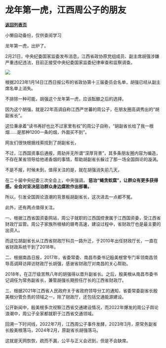 # ​龙年第一虎，江西周公子的朋友

[**返回列表页**](/gzh/政事堂2019)

小懒自动备份，仅供查阅学习

龙年第一虎，出炉了。  

2月21日，中央纪委国家监委发布消息，江西省政协原党组成员、副主席胡强涉嫌严重违纪违法，目前正接受中央纪委国家监委纪律审查和监察调查。

![](https://mmbiz.qpic.cn/mmbiz_jpg/rxhS23yu8cMTnudBBg0DoNicm5DhGYKJiaKGaWQKCf0ZVeIckI8G3OtPBH7pFhibS1HcjgEkoMHlw5flELN3NLqibQ/640?wx_fmt=jpeg&from;=appmsg)

根据2023年1月14日江西日报公布的省政协第十三届委员会名单，胡强已经从副主席名单上消失。

不排除一种可能，胡强这个龙年第一虎，应该酝酿之后的选择。

因为这个胡强，就是22年高调自称江西严世蕃的周公子，在朋友圈高调秀出的“胡副省长”。

这位秉承着“读书再好也比不过家里有权”的周公子自称，“胡副省长给了我一根烟……是那种1200一条的烟，外面买不到”。

网友们很快根据线索找到了胡副省长，

不过，江西国资事后通报，周劼并无所谓“深厚背景”，其多条朋友圈内容为编造，不存在某省领导给他递香烟的事情，帮助胡副省长躲过了那一场全国舆论的漩涡。

不是不报，时候未到，值得关注的是，就在胡强消失前几天，

在二十届中央纪委三次全会上，中央强调， **惩治“蝇贪蚁腐”，让群众有更多获得感。全会对坚决惩治群众身边腐败作出部署。**

所以，引发全国舆论浪潮的背景板胡副省长，这次进去一点都不冤。

此外，还有两点值得关注。  

一、根据江西省国资委网站，周公子就职的江西国控隶属于江西国资委，受江西省财政厅监管。周公子家族所根植的赣粤高速，建设过程中，省财政厅也是最主要的出资人。

而这位胡副省长从江西省财政厅科员一路升迁，于2010年出任财政厅长，一直在省财政系统干到了2018年。

二、根据南昌日报，2017年，省委常委、南昌市委书记殷美根曾专门率领南昌领导高调拜访拜访财政厅长胡强，感谢省财政厅对南昌的关心帮助。

2018年，在正厅级苦熬八年的胡强得以晋升副省长。之后，殷美根从南昌市委书记调任为常务副省长，兼管胡强长期担任厅长的江西省财政厅。

三、根据2021年江西省人民政府关于省政府领导分工的通知，省委常委副省长殷美根分管负责的领域之一，除了财政厅，还包括交通能源建设。

公开新闻中，殷美根多次视察江西省交通建设情况，而2022年爆发的周公子舆论浪潮中，周公子全家都就职于江西省交通领域。

回溯一下时间线，2022年7月，江西周公子事件发酵，2023年3月，原常务副省长殷美根落马，2024年2月，原副省长胡强落马。

这就是天网恢恢，疏而不漏，公平与正义会迟到，但是不会缺席。


